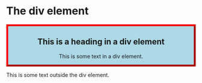 <!DOCTYPE html>
<html>
<head>
<style>
.myDiv {
  border: 5px outset red;
  background-color: lightblue;    
  text-align: center;
}
</style>
</head>
<body>

<h1>The div element</h1>

<div class="myDiv">
  <h2>This is a heading in a div element</h2>
  <p>This is some text in a div element.</p>
</div>

<p>This is some text outside the div element.</p>

</body>
</html>
